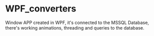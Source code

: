 # WPF_converters
Window APP created in WPF, it's connected to the MSSQL Database, there's working animations, threading and queries to the database.
